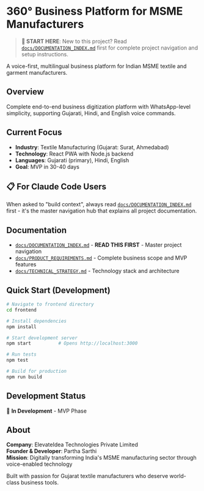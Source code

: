 # 360° Business Platform for MSME Manufacturers

> **🚀 START HERE**: New to this project? Read [`docs/DOCUMENTATION_INDEX.md`](docs/DOCUMENTATION_INDEX.md) first for complete project navigation and setup instructions.

A voice-first, multilingual business platform for Indian MSME textile and garment manufacturers.

## Overview
Complete end-to-end business digitization platform with WhatsApp-level simplicity, supporting Gujarati, Hindi, and English voice commands.

## Current Focus
- **Industry**: Textile Manufacturing (Gujarat: Surat, Ahmedabad)
- **Technology**: React PWA with Node.js backend
- **Languages**: Gujarati (primary), Hindi, English
- **Goal**: MVP in 30-40 days

## 📋 For Claude Code Users
When asked to "build context", always read [`docs/DOCUMENTATION_INDEX.md`](docs/DOCUMENTATION_INDEX.md) first - it's the master navigation hub that explains all project documentation.

## Documentation
- [`docs/DOCUMENTATION_INDEX.md`](docs/DOCUMENTATION_INDEX.md) - **READ THIS FIRST** - Master project navigation
- [`docs/PRODUCT_REQUIREMENTS.md`](docs/PRODUCT_REQUIREMENTS.md) - Complete business scope and MVP features
- [`docs/TECHNICAL_STRATEGY.md`](docs/TECHNICAL_STRATEGY.md) - Technology stack and architecture

## Quick Start (Development)
```bash
# Navigate to frontend directory
cd frontend

# Install dependencies
npm install

# Start development server
npm start          # Opens http://localhost:3000

# Run tests
npm test

# Build for production
npm run build
```

## Development Status
🚧 **In Development** - MVP Phase

## About
**Company**: ElevateIdea Technologies Private Limited  
**Founder & Developer**: Partha Sarthi  
**Mission**: Digitally transforming India's MSME manufacturing sector through voice-enabled technology

Built with passion for Gujarat textile manufacturers who deserve world-class business tools.